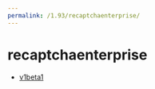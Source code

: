 ```yaml
---
permalink: /1.93/recaptchaenterprise/
---
```


# recaptchaenterprise



* [v1beta1](v1beta1/index.md)